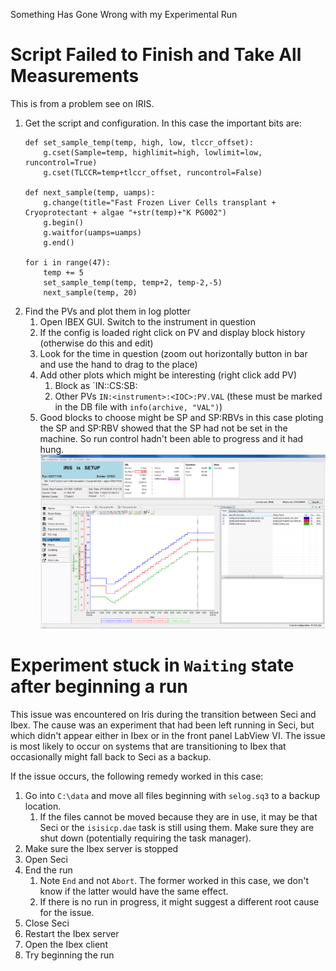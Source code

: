 Something Has Gone Wrong with my Experimental Run

# Script Failed to Finish and Take All Measurements

This is from a problem see on IRIS.

1. Get the script and configuration.
   In this case the important bits are:
    ```
    def set_sample_temp(temp, high, low, tlccr_offset):
        g.cset(Sample=temp, highlimit=high, lowlimit=low, runcontrol=True)
        g.cset(TLCCR=temp+tlccr_offset, runcontrol=False)
        
    def next_sample(temp, uamps):
        g.change(title="Fast Frozen Liver Cells transplant + Cryoprotectant + algae "+str(temp)+"K PG002")
        g.begin()
        g.waitfor(uamps=uamps)
        g.end()

    for i in range(47):
        temp += 5
        set_sample_temp(temp, temp+2, temp-2,-5)
        next_sample(temp, 20)
    ```
1. Find the PVs and plot them in log plotter
    1. Open IBEX GUI. Switch to the instrument in question
    1. If the config is loaded right click on PV and display block history (otherwise do this and edit)
    1. Look for the time in question (zoom out horizontally button in bar and use the hand to drag to the place)
    1. Add other plots which might be interesting (right click add PV)
        1. Block as `IN:<instument>:CS:SB:<block name>
        1. Other PVs `IN:<instrument>:<IOC>:PV.VAL` (these must be marked in the DB file with `info(archive, "VAL")`)
    1. Good blocks to choose might be SP and SP:RBVs in this case ploting the SP and SP:RBV showed that the SP had not be set in the machine. So run control hadn't been able to progress and it had hung.
![log plotter image](troubleshooting/LogPlotter.png)

# Experiment stuck in `Waiting` state after beginning a run

This issue was encountered on Iris during the transition between Seci and Ibex. The cause was an experiment that had been left running in Seci, but which didn't appear either in Ibex or in the front panel LabView VI. The issue is most likely to occur on systems that are transitioning to Ibex that occasionally might fall back to Seci as a backup.

If the issue occurs, the following remedy worked in this case:

1. Go into `C:\data` and move all files beginning with `selog.sq3` to a backup location.
    1. If the files cannot be moved because they are in use, it may be that Seci or the `isisicp.dae` task is still using them. Make sure they are shut down (potentially requiring the task manager).
1. Make sure the Ibex server is stopped
1. Open Seci
1. End the run
    1. Note `End` and not `Abort`. The former worked in this case, we don't know if the latter would have the same effect.
    1. If there is no run in progress, it might suggest a different root cause for the issue.
1. Close Seci
1. Restart the Ibex server
1. Open the Ibex client
1. Try beginning the run